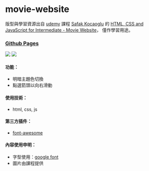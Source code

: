 # movie-website
版型與學習資源出自 [udemy](https://www.udemy.com/) 課程 [Safak Kocaoglu](https://www.udemy.com/user/safak-kocaoglu-3/) 的 [HTML, CSS and JavaScript for Intermediate - Movie Website](https://www.udemy.com/course/html-css-and-javascript-for-intermediate/learn/lecture/25208628#overview)，
僅作學習用途。

### [Github Pages](https://joyun25.github.io/movie-website-landing-page/)
![](https://i.imgur.com/KIuWaV6.jpg)
![](https://i.imgur.com/eUbmFpi.jpg)

#### 功能：
- 明暗主題色切換
- 點選箭頭以向右滑動

#### 使用技術：
- html, css, js

#### 第三方插件：
- [font-awesome](https://fontawesome.com/)

#### 內容使用申明：
- 字型使用：[google font](https://fonts.google.com/)
- 圖片由課程提供
